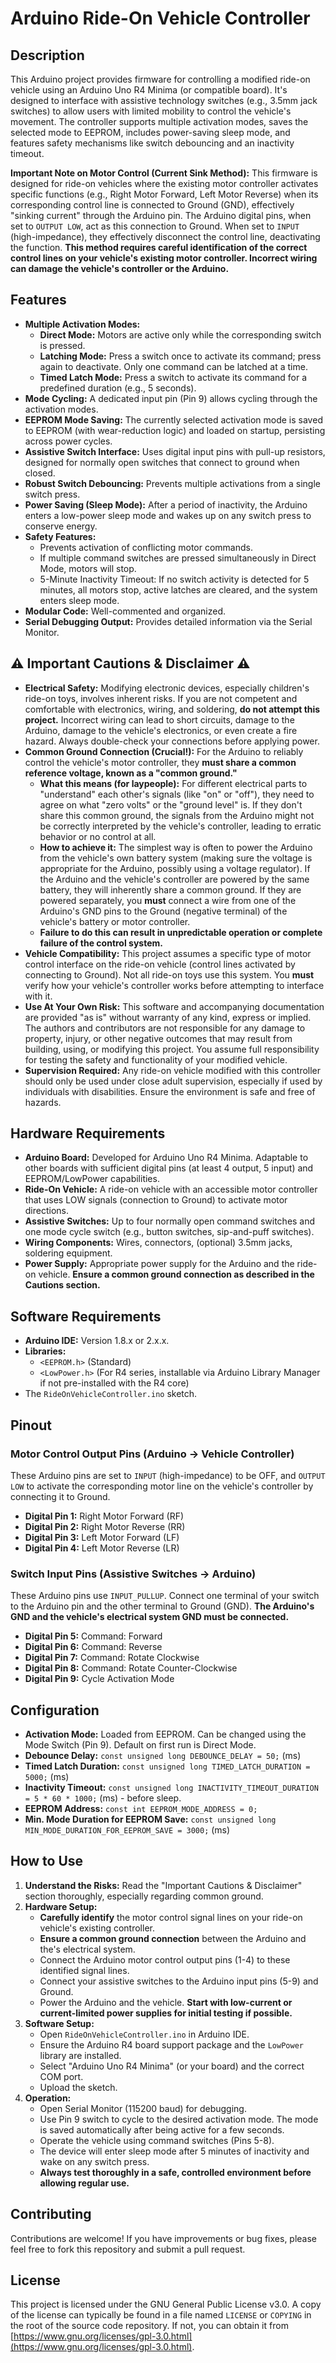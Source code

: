 # Arduino Ride-On Vehicle Controller

## Description

This Arduino project provides firmware for controlling a modified ride-on vehicle using an Arduino Uno R4 Minima (or compatible board). It's designed to interface with assistive technology switches (e.g., 3.5mm jack switches) to allow users with limited mobility to control the vehicle's movement. The controller supports multiple activation modes, saves the selected mode to EEPROM, includes power-saving sleep mode, and features safety mechanisms like switch debouncing and an inactivity timeout.

**Important Note on Motor Control (Current Sink Method):**
This firmware is designed for ride-on vehicles where the existing motor controller activates specific functions (e.g., Right Motor Forward, Left Motor Reverse) when its corresponding control line is connected to Ground (GND), effectively "sinking current" through the Arduino pin. The Arduino digital pins, when set to `OUTPUT LOW`, act as this connection to Ground. When set to `INPUT` (high-impedance), they effectively disconnect the control line, deactivating the function. **This method requires careful identification of the correct control lines on your vehicle's existing motor controller. Incorrect wiring can damage the vehicle's controller or the Arduino.**

## Features

* **Multiple Activation Modes:**
    * **Direct Mode:** Motors are active only while the corresponding switch is pressed.
    * **Latching Mode:** Press a switch once to activate its command; press again to deactivate. Only one command can be latched at a time.
    * **Timed Latch Mode:** Press a switch to activate its command for a predefined duration (e.g., 5 seconds).
* **Mode Cycling:** A dedicated input pin (Pin 9) allows cycling through the activation modes.
* **EEPROM Mode Saving:** The currently selected activation mode is saved to EEPROM (with wear-reduction logic) and loaded on startup, persisting across power cycles.
* **Assistive Switch Interface:** Uses digital input pins with pull-up resistors, designed for normally open switches that connect to ground when closed.
* **Robust Switch Debouncing:** Prevents multiple activations from a single switch press.
* **Power Saving (Sleep Mode):** After a period of inactivity, the Arduino enters a low-power sleep mode and wakes up on any switch press to conserve energy.
* **Safety Features:**
    * Prevents activation of conflicting motor commands.
    * If multiple command switches are pressed simultaneously in Direct Mode, motors will stop.
    * 5-Minute Inactivity Timeout: If no switch activity is detected for 5 minutes, all motors stop, active latches are cleared, and the system enters sleep mode.
* **Modular Code:** Well-commented and organized.
* **Serial Debugging Output:** Provides detailed information via the Serial Monitor.

## ⚠️ Important Cautions & Disclaimer ⚠️

* **Electrical Safety:** Modifying electronic devices, especially children's ride-on toys, involves inherent risks. If you are not competent and comfortable with electronics, wiring, and soldering, **do not attempt this project.** Incorrect wiring can lead to short circuits, damage to the Arduino, damage to the vehicle's electronics, or even create a fire hazard. Always double-check your connections before applying power.
* **Common Ground Connection (Crucial!):** For the Arduino to reliably control the vehicle's motor controller, they **must share a common reference voltage, known as a "common ground."**
    * **What this means (for laypeople):** For different electrical parts to "understand" each other's signals (like "on" or "off"), they need to agree on what "zero volts" or the "ground level" is. If they don't share this common ground, the signals from the Arduino might not be correctly interpreted by the vehicle's controller, leading to erratic behavior or no control at all.
    * **How to achieve it:** The simplest way is often to power the Arduino from the vehicle's own battery system (making sure the voltage is appropriate for the Arduino, possibly using a voltage regulator). If the Arduino and the vehicle's controller are powered by the same battery, they will inherently share a common ground. If they are powered separately, you **must** connect a wire from one of the Arduino's GND pins to the Ground (negative terminal) of the vehicle's battery or motor controller.
    * **Failure to do this can result in unpredictable operation or complete failure of the control system.**
* **Vehicle Compatibility:** This project assumes a specific type of motor control interface on the ride-on vehicle (control lines activated by connecting to Ground). Not all ride-on toys use this system. You **must** verify how your vehicle's controller works before attempting to interface with it.
* **Use At Your Own Risk:** This software and accompanying documentation are provided "as is" without warranty of any kind, express or implied. The authors and contributors are not responsible for any damage to property, injury, or other negative outcomes that may result from building, using, or modifying this project. You assume full responsibility for testing the safety and functionality of your modified vehicle.
* **Supervision Required:** Any ride-on vehicle modified with this controller should only be used under close adult supervision, especially if used by individuals with disabilities. Ensure the environment is safe and free of hazards.

## Hardware Requirements

* **Arduino Board:** Developed for Arduino Uno R4 Minima. Adaptable to other boards with sufficient digital pins (at least 4 output, 5 input) and EEPROM/LowPower capabilities.
* **Ride-On Vehicle:** A ride-on vehicle with an accessible motor controller that uses LOW signals (connection to Ground) to activate motor directions.
* **Assistive Switches:** Up to four normally open command switches and one mode cycle switch (e.g., button switches, sip-and-puff switches).
* **Wiring Components:** Wires, connectors, (optional) 3.5mm jacks, soldering equipment.
* **Power Supply:** Appropriate power supply for the Arduino and the ride-on vehicle. **Ensure a common ground connection as described in the Cautions section.**

## Software Requirements

* **Arduino IDE:** Version 1.8.x or 2.x.x.
* **Libraries:**
    * `<EEPROM.h>` (Standard)
    * `<LowPower.h>` (For R4 series, installable via Arduino Library Manager if not pre-installed with the R4 core)
* The `RideOnVehicleController.ino` sketch.

## Pinout

### Motor Control Output Pins (Arduino -> Vehicle Controller)
These Arduino pins are set to `INPUT` (high-impedance) to be OFF, and `OUTPUT LOW` to activate the corresponding motor line on the vehicle's controller by connecting it to Ground.

* **Digital Pin 1:** Right Motor Forward (RF)
* **Digital Pin 2:** Right Motor Reverse (RR)
* **Digital Pin 3:** Left Motor Forward (LF)
* **Digital Pin 4:** Left Motor Reverse (LR)

### Switch Input Pins (Assistive Switches -> Arduino)
These Arduino pins use `INPUT_PULLUP`. Connect one terminal of your switch to the Arduino pin and the other terminal to Ground (GND). **The Arduino's GND and the vehicle's electrical system GND must be connected.**

* **Digital Pin 5:** Command: Forward
* **Digital Pin 6:** Command: Reverse
* **Digital Pin 7:** Command: Rotate Clockwise
* **Digital Pin 8:** Command: Rotate Counter-Clockwise
* **Digital Pin 9:** Cycle Activation Mode

## Configuration

* **Activation Mode:** Loaded from EEPROM. Can be changed using the Mode Switch (Pin 9). Default on first run is Direct Mode.
* **Debounce Delay:** `const unsigned long DEBOUNCE_DELAY = 50;` (ms)
* **Timed Latch Duration:** `const unsigned long TIMED_LATCH_DURATION = 5000;` (ms)
* **Inactivity Timeout:** `const unsigned long INACTIVITY_TIMEOUT_DURATION = 5 * 60 * 1000;` (ms) - before sleep.
* **EEPROM Address:** `const int EEPROM_MODE_ADDRESS = 0;`
* **Min. Mode Duration for EEPROM Save:** `const unsigned long MIN_MODE_DURATION_FOR_EEPROM_SAVE = 3000;` (ms)

## How to Use

1.  **Understand the Risks:** Read the "Important Cautions & Disclaimer" section thoroughly, especially regarding common ground.
2.  **Hardware Setup:**
    * **Carefully identify** the motor control signal lines on your ride-on vehicle's existing controller.
    * **Ensure a common ground connection** between the Arduino and the's electrical system.
    * Connect the Arduino motor control output pins (1-4) to these identified signal lines.
    * Connect your assistive switches to the Arduino input pins (5-9) and Ground.
    * Power the Arduino and the vehicle. **Start with low-current or current-limited power supplies for initial testing if possible.**
3.  **Software Setup:**
    * Open `RideOnVehicleController.ino` in Arduino IDE.
    * Ensure the Arduino R4 board support package and the `LowPower` library are installed.
    * Select "Arduino Uno R4 Minima" (or your board) and the correct COM port.
    * Upload the sketch.
4.  **Operation:**
    * Open Serial Monitor (115200 baud) for debugging.
    * Use Pin 9 switch to cycle to the desired activation mode. The mode is saved automatically after being active for a few seconds.
    * Operate the vehicle using command switches (Pins 5-8).
    * The device will enter sleep mode after 5 minutes of inactivity and wake on any switch press.
    * **Always test thoroughly in a safe, controlled environment before allowing regular use.**

## Contributing

Contributions are welcome! If you have improvements or bug fixes, please feel free to fork this repository and submit a pull request.

## License

This project is licensed under the GNU General Public License v3.0.
A copy of the license can typically be found in a file named `LICENSE` or `COPYING` in the root of the source code repository. If not, you can obtain it from [https://www.gnu.org/licenses/gpl-3.0.html](https://www.gnu.org/licenses/gpl-3.0.html).

